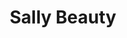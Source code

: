---
title: "Sally Beauty"
url: /chicago/sally-beauty-north-elston-avenue/
shop: hairdresser supply
---